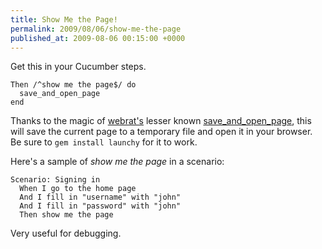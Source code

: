 ```yaml
---
title: Show Me the Page!
permalink: 2009/08/06/show-me-the-page
published_at: 2009-08-06 00:15:00 +0000
---
```


Get this in your Cucumber steps.

```
Then /^show me the page$/ do
  save_and_open_page
end
```

Thanks to the magic of [webrat's](http://wiki.github.com/brynary/webrat) lesser known [save\_and\_open\_page](http://github.com/brynary/webrat/blob/273e8c541a82ddacf91f4f68ab6166c16ffdc9c5/lib/webrat/core/save_and_open_page.rb), this will save the current page to a temporary file and open it in your browser. Be sure to `gem install launchy` for it to work.

Here's a sample of _show me the page_ in a scenario:

```
Scenario: Signing in
  When I go to the home page
  And I fill in "username" with "john"
  And I fill in "password" with "john"
  Then show me the page
```

Very useful for debugging.

